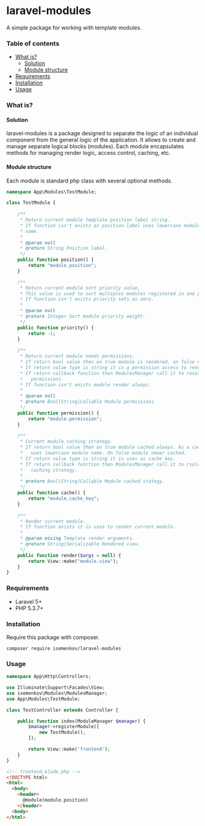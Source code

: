 # laravel-modules

A simple package for working with template modules.



### Table of contents

* [What is?](#what-is)
  * [Solution](#solution)
  * [Module structure](#module-structure)
* [Requirements](#requirements)
* [Installation](#installation)
* [Usage](#usage)



### What is?

#### Solution

laravel-modules is a package designed to separate the logic of an individual component from the general logic of the application. It allows to create and manage separate logical blocks (modules). Each module encapsulates methods for managing render logic, access control, caching, etc.

#### Module structure

Each module is standard php class with several optional methods.

```php
namespace App\Modules\TestModule;

class TestModule {
    
    /**
     * Return current module template position label string.
     * If function isn't exists as position label uses lowercase module class 
     * name.
     * 
     * @param null
     * @return String Position label.
     */ 
    public function position() {
        return "module.position";
    }

    /**
     * Return current module sort priority value.
     * This value is used to sort multiples modules registered in one position.
     * If function isn't exists priority sets as zero.
     * 
     * @param null
     * @return Integer Sort module priority weight.
     */ 
    public function priority() {
        return -1;
    } 
    
    /**
     * Return current module needs permissions.
     * If return bool value then on true module is rendered, on false none.
     * If return value type is string it is a permission access to render. 
     * If return callback function then ModulesManager call it to resolve 
     *   permissions.
     * If function isn't exists module render always.
     *  
     * @param null
     * @return Bool|String|Callable Module permissions
     */ 
    public function permission() {
        return "module.permission";
    }
    
    /**
     * Current module caching strategy. 
     * If return bool value then on true module cached always. As a cache key 
     *   uses lowercase module name. On false module newer cached.
     * If return value type is string it is uses as cache key.
     * If return callback function then ModulesManager call it to rsolve
     *   caching strategy.
     * 
     * @return Bool|String|Callable Module cached stategy.
     */ 
    public function cache() {
        return "module.cache_key";
    }
    
    /**
     * Render current module.
     * If function exists it is uses to render current module.
     * 
     * @param mixing Template render arguments.
     * @return String|Serializable Rendered view.
     */ 
    public function render($args = null) {
        return View::make("module.view");
    }
}
```



### Requirements

* Laravel 5+
* PHP 5.3.7+



### Installation

Require this package with composer.

```composer
composer require isemenkov/laravel-modules
```



### Usage

```php
namespace App\Http\Controllers;

use Illuminate\Support\Facades\View;
use isemenkov\Modules\ModulesManager;
use App\Modules\TestModule;

class TestController extends Controller {

    public function index(ModuleManager $manager) {
        $manager->registerModule([
            new TestModule(),
        ]);

        return View::make('frontend');
    }
}
```

```html
<!-- frontend.blade.php -->
<!DOCTYPE html>
<html>
  <body>
    <header>
      @module(module.position)    
    </header>
  <body>
</html>
```